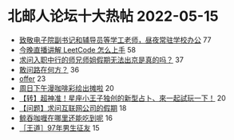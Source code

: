 # 北邮人论坛十大热帖 2022-05-15

- [致敬电子院副书记和辅导员等学工老师，昼夜常驻学校办公](https://bbs.byr.cn/article/Talking/6345663) 77
- [今晚直播讲解 LeetCode 怎么上手](https://bbs.byr.cn/article/ACM_ICPC/100460) 58
- [求问入职中行的师兄师姐假期无法出京是真的吗？](https://bbs.byr.cn/article/Job/2163505) 37
- [敢问路在何方？](https://bbs.byr.cn/article/Feeling/3188089) 36
- [offer](https://bbs.byr.cn/article/Henan/390306) 23
- [周日下午漫咖啡彩绘出摊啦](https://bbs.byr.cn/article/Picture/3320455) 20
- [【转】超神准！星座小王子独创的新型占卜、來一起試玩一下！](https://bbs.byr.cn/article/Constellations/326533) 20
- [【问题】求问互联网公司的假期](https://bbs.byr.cn/article/WorkLife/1185875) 18
- [鲸吞咖喱在哪里还能吃到呢](https://bbs.byr.cn/article/Food/519749) 16
- [［王道］97年男生征友](https://bbs.byr.cn/article/Friends/2024066) 15


